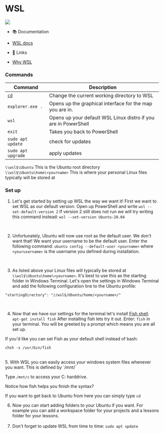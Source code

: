 # WSL 

<img src="https://media0.giphy.com/media/A06UFEx8jxEwU/giphy.gif?cid=ecf05e473yvpc9epyt2bokina5hjf0372ocyavxodfdvsawz&rid=giphy.gif&ct=g" />

-   :books: Documentation
  -   [WSL docs](https://docs.microsoft.com/en-us/windows/wsl/#get-started)

-   :link: Links
-   [Why WSL](https://devblogs.microsoft.com/premier-developer/why-developers-should-install-wsl-today/)

### Commands 
Command | Description
------- | -----------
[`cd`](https://tldr.ostera.io/cd)  |  Change the current working directory to WSL <br>
`explorer.exe .` | Opens up the graphical interface for the map you are in. <br>
`wsl`  |  Opens up your default WSL Linux distro if you are in PowerShell <br>
`exit`  |  Takes you back to PowerShell
`sudo apt update` | check for updates
`sudo apt upgrade` | apply updates

`\\wsl$\Ubuntu`  This is the Ubuntu root directory  
`\\wsl$\Ubuntu\home\<yourname>` This is where your personal Linux files typically will be stored at


### Set up

1. Let's get started by setting up WSL the way we want it! First we want to set WSL as our default version. 
Open up PowerShell and write `wsl --set-default-version 2`
If version 2 still does not run we will try writing this command instead: `wsl --set-version Ubuntu-20.04`
<br>

2. Unfortunately, Ubuntu will now use root as the default user. We don't want that! We want your username to be the default user. Enter the following command: `ubuntu config --default-user <yourname>`
where `<yourusername>` is the username you defined during installation. 
<br>
  
3. As listed above your Linux files will typically be stored at `\\wsl$\Ubuntu\home\<yourname>`. It's best to use this as the starting folder in Windows Terminal. Let's open the settings in Windows Terminal and add the following configuration line to the Ubuntu profile: 
  ``` 
  "startingDirectory": "//wsl$/Ubuntu/home/<yourname>/"
  ```
  <br>
  
4. Now that we have our settings for the terminal let's install [Fish shell](https://fishshell.com/docs/current/tutorial.html).  
  `apt-get install fish`
  After installing fish lets try it out. Enter: `fish` in your terminal.
  You will be greeted by a prompt which means you are all set up. 
  
  If you'd like you can set Fish as your default shell instead of bash: 
  ``` 
  chsh -s /usr/bin/fish
  ``` 
  <br>
  5. With WSL you can easily access your windows system files whenever you want. This is defined by `/mnt/` 

  Type `/mnt/c` to access your C: harddrive. 
  
  Notice how fish helps you finish the syntax? 
  
  If you want to get back to Ubuntu from here you can simply type `cd` 
  
  6. Now you can start adding folders to your Ubuntu if you want. For example you can add a workspace folder for your projects and a lessons folder for your lessons. 
  <br> <br> 
  7. Don't forget to update WSL from time to time:
  `sudo apt update`
